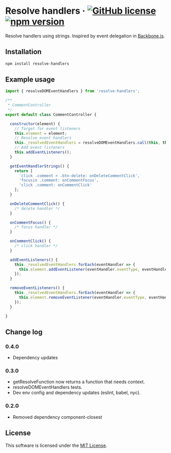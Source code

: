 # Resolve handlers &middot; [![GitHub license](https://img.shields.io/github/license/insector-ab/resolve-handlers.svg)](https://github.com/insector-ab/resolve-handlers/blob/master/LICENSE) [![npm version](https://img.shields.io/npm/v/resolve-handlers.svg?style=flat)](https://www.npmjs.com/package/resolve-handlers)

Resolve handlers using strings. Inspired by event delegation in [Backbone.js](http://backbonejs.org/#Events).

## Installation

```sh
npm install resolve-handlers
```

## Example usage
```javascript
import { resolveDOMEventHandlers } from 'resolve-handlers';

/**
 * CommentController
 */
export default class CommentController {

  constructor(element) {
    // Target for event listeners
    this.element = element;
    // Resolve event handlers
    this._resolvedEventHandlers = resolveDOMEventHandlers.call(this, this.getEventHandlerStrings());
    // Add event listeners
    this.addEventListeners();
  }

  getEventHandlerStrings() {
    return [
      'click .comment > .btn-delete: onDeleteCommentClick',
      'focusin .comment: onCommentFocus',
      'click .comment: onCommentClick'
    ];
  }

  onDeleteCommentClick() {
    /* delete handler */
  }

  onCommentFocus() {
    /* focus handler */
  }

  onCommentClick() {
    /* click handler */
  }

  addEventListeners() {
    this._resolvedEventHandlers.forEach(eventHandler => {
      this.element.addEventListener(eventHandler.eventType, eventHandler);
    });
  }

  removeEventListeners() {
    this._resolvedEventHandlers.forEach(eventHandler => {
      this.element.removeEventListener(eventHandler.eventType, eventHandler);
    });
  }

}
```


## Change log

### 0.4.0
* Dependency updates

### 0.3.0
* getResolveFunction now returns a function that needs context.
* resolveDOMEventHandlers tests.
* Dev env config and dependency updates (eslint, babel, nyc).

### 0.2.0
* Removed dependency component-closest


## License

This software is licensed under the [MIT License](https://github.com/insector-ab/resolve-handlers/blob/master/LICENSE).
